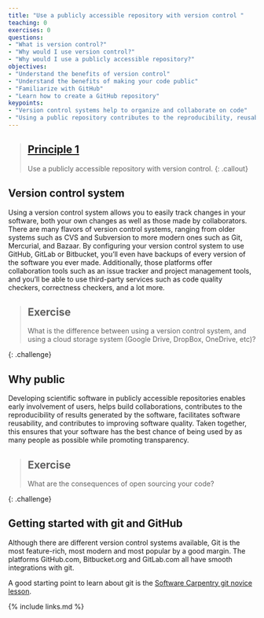 ```yaml
---
title: "Use a publicly accessible repository with version control "
teaching: 0
exercises: 0
questions:
- "What is version control?"
- "Why would I use version control?"
- "Why would I use a publicly accessible repository?"
objectives:
- "Understand the benefits of version control"
- "Understand the benefits of making your code public"
- "Familiarize with GitHub"
- "Learn how to create a GitHub repository"
keypoints:
- "Version control systems help to organize and collaborate on code"
- "Using a public repository contributes to the reproducibility, reusability and quality of your code"
---
```


> ## [Principle 1](https://fair-software.eu/recommendations/repository)
>
> Use a publicly accessible repository with version control.
{: .callout}

## Version control system

Using a version control system allows you to easily track changes in your software,
both your own changes as well as those made by collaborators.
There are many flavors of version control systems, ranging from older systems such as
CVS and Subversion to more modern ones such as Git, Mercurial, and Bazaar.
By configuring your version control system to use GitHub, GitLab or Bitbucket,
you’ll even have backups of every version of the software you ever made.
Additionally, those platforms offer collaboration tools such as an issue tracker and project management tools,
and you’ll be able to use third-party services such as code quality checkers, correctness checkers, and a lot more.

> ## Exercise
>
> What is the difference between using a version control system, and using a cloud storage system (Google Drive, DropBox, OneDrive, etc)?
>
{: .challenge}

## Why public

Developing scientific software in publicly accessible repositories enables early involvement of users, helps build collaborations, contributes to the reproducibility of results generated by the software, facilitates software reusability, and contributes to improving software quality. Taken together, this ensures that your software has the best chance of being used by as many people as possible while promoting transparency.

> ## Exercise
>
>
> What are the consequences of open sourcing your code?
>
{: .challenge}

## Getting started with git and GitHub

Although there are different version control systems available, Git is the most feature-rich, most modern and most popular by a good margin. The platforms GitHub.com, Bitbucket.org and GitLab.com all have smooth integrations with git.

A good starting point to learn about git is the [Software Carpentry git novice lesson](http://swcarpentry.github.io/git-novice/).

{% include links.md %}
